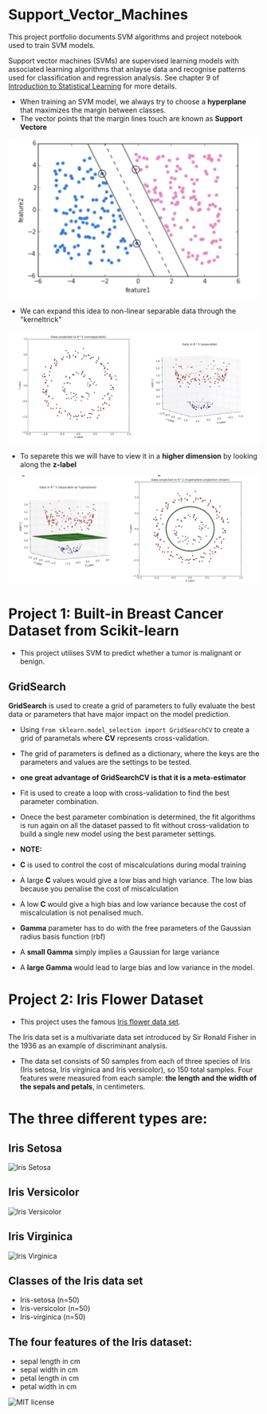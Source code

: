 # Support_Vector_Machines
 This project portfolio documents SVM algorithms and project notebook used to train SVM models.

 Support vector machines (SVMs) are supervised learning models with associated learning algorithms that anlayse data and recognise patterns used for classification and regression analysis. See chapter 9 of [Introduction to Statistical Learning](http://faculty.marshall.usc.edu/gareth-james/ISL/ISLR%20Seventh%20Printing.pdf) for more details.

 - When training an SVM model, we always try to choose a **hyperplane** that maximizes the margin between classes.
 - The vector points that the margin lines touch are known as **Support Vectore**

 ![SV_lines](./images/SV_lines.png)

- We can expand this idea to non-linear separable data through the "kerneltrick"

![SV_3D_viz](./images/3D_planes.png)

- To separete this we will have to view it in a **higher dimension** by looking along the **z-label**

![SV_3D_viz_plane](./images/3D_plane_lines.png)

# Project 1: Built-in Breast Cancer Dataset from Scikit-learn
- This project utilises SVM to predict whether a tumor is malignant or benign.

## GridSearch 
**GridSearch** is used to create a grid of parameters to fully evaluate the best data or parameters that have major impact on the model prediction.

- Using `from sklearn.model_selection import GridSearchCV` to create a grid of parametals where **CV** represents cross-validation.
- The grid of parameters is defined as a dictionary, where the keys are the parameters and values are the settings to be tested.

- **one great advantage of GridSearchCV is that it is a meta-estimator**
- Fit is used to create a loop with cross-validation to find the best parameter combination.
- Onece the best parameter combination is determined, the fit algorithms is run again on all the dataset passed to fit without cross-validation to build a single new model using the best parameter settings.

- **NOTE:**
- **C** is used to control the cost of miscalculations during modal training
- A large **C** values would give a low bias and high variance. The low bias because you penalise the cost of miscalculation
- A low **C** would give a high bias and low variance because the cost of miscalculation is not penalised much.
- **Gamma** parameter has to do with the free parameters of the Gaussian radius basis function (rbf)
- A **small Gamma** simply implies a Gaussian for large variance 
- A **large Gamma** would lead to large bias and low variance in the model.



# Project 2: Iris Flower Dataset 

- This project uses the famous [Iris flower data set](http://en.wikipedia.org/wiki/Iris_flower_data_set). 

The Iris data set is a multivariate data set introduced by Sir Ronald Fisher in the 1936 as an example of discriminant analysis.

- The data set consists of 50 samples from each of three species of Iris (Iris setosa, Iris virginica and Iris versicolor), so 150 total samples. Four features were measured from each sample: **the length and the width of the sepals and petals**, in centimeters.

# The three different types are:

## Iris Setosa

<img src="http://upload.wikimedia.org/wikipedia/commons/5/56/Kosaciec_szczecinkowaty_Iris_setosa.jpg" alt="Iris Setosa" width="300"/>


## Iris Versicolor
<img src="http://upload.wikimedia.org/wikipedia/commons/4/41/Iris_versicolor_3.jpg" alt="Iris Versicolor" width="300"/>

## Iris Virginica

<img src="http://upload.wikimedia.org/wikipedia/commons/9/9f/Iris_virginica.jpg" alt="Iris Virginica" width="300"/>


## Classes of the Iris data set


 - Iris-setosa (n=50)
 - Iris-versicolor (n=50)
 - Iris-virginica (n=50)

## The four features of the Iris dataset:

 - sepal length in cm
 - sepal width in cm
 - petal length in cm
 - petal width in cm


![MIT license](https://img.shields.io/badge/License-MIT-blue.svg)